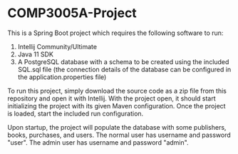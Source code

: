 # COMP3005A-Project
This is a Spring Boot project which requires the following software to run:
1. Intellij Community/Ultimate
2. Java 11 SDK
3. A PostgreSQL database with a schema to be created using the included SQL.sql file (the connection details of the database can be configured in the application.properties file)

To run this project, simply download the source code as a zip file from this repository and open it with Intellij.
With the project open, it should start initializing the project with its given Maven configuration.
Once the project is loaded, start the included run configuration.

Upon startup, the project will populate the database with some publishers, books, purchases, and users.
The normal user has username and password "user". The admin user has username and password "admin".
